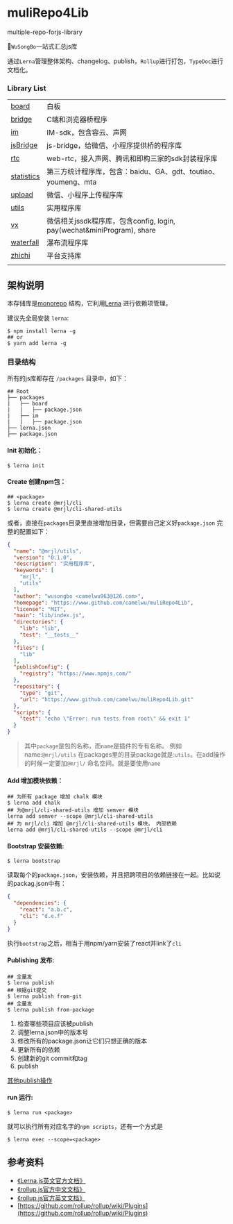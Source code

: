 # muliRepo4Lib

multiple-repo-forjs-library

🍣`WuSongBo`一站式汇总js库  

通过`Lerna`管理整体架构、changelog、publish，`Rollup`进行打包，`TypeDoc`进行文档化。

### Library List

|                                       |                                                                                           |
| ------------------------------------- | ----------------------------------------------------------------------------------------- |
| [board](packages/board)               | 白板                                                                 |
| [bridge](packages/bridge)         | C端和浏览器桥程序                                                           |
| [im](packages/im)         | IM-sdk，包含容云、声网                                                             |
| [jsBridge](packages/jsbridge)                   | js-bridge，给微信、小程序提供桥的程序库                          |
| [rtc](packages/rtc)                 | web-rtc，接入声网、腾讯和即构三家的sdk封装程序库                                                |
| [statistics](packages/statistics)               | 第三方统计程序库，包含：baidu、GA、gdt、toutiao、youmeng、mta                                            |
| [upload](packages/upload)             | 微信、小程序上传程序库         |
| [utils](packages/utils)                 | 实用程序库         |
| [vx](packages/wechat)             | 微信相关jssdk程序库，包含config, login, pay(wechat&miniProgram), share        |
| [waterfall](packages/waterfall)   | 瀑布流程序库        |
| [zhichi](packages/zhichi) | 平台支持库          |
|                                       |                                                                                           |

## 架构说明
本存储库是[monorepo](https://en.wikipedia.org/wiki/Monorepo) 结构，它利用[Lerna](https://github.com/lerna/lerna#readme) 进行依赖项管理。

建议先全局安装 `lerna`:

```console
$ npm install lerna -g
## or
$ yarn add lerna -g
```

### 目录结构

所有的js库都存在 `/packages` 目录中，如下：
```console
## Root
├── packages
|   ├── board
|   |   ├── package.json
|   ├── im
|   |   ├── package.json
├── lerna.json
├── package.json
```

#### Init 初始化：

```console
$ lerna init
```

#### Create 创建npm包：

```console
## <package>
$ lerna create @mrjl/cli
$ lerna create @mrjl/cli-shared-utils
```
或者，直接在`packages`目录里直接增加目录，但需要自己定义好`package.json` 完整的配置如下：
```json
{
  "name": "@mrjl/utils",
  "version": "0.1.0",
  "description": "实用程序库",
  "keywords": [
    "mrjl",
    "utils"
  ],
  "author": "wusongbo <camelwu963@126.com>",
  "homepage": "https://www.github.com/camelwu/muliRepo4Lib",
  "license": "MIT",
  "main": "lib/index.js",
  "directories": {
    "lib": "lib",
    "test": "__tests__"
  },
  "files": [
    "lib"
  ],
  "publishConfig": {
    "registry": "https://www.npmjs.com/"
  },
  "repository": {
    "type": "git",
    "url": "https://www.github.com/camelwu/muliRepo4Lib.git"
  },
  "scripts": {
    "test": "echo \"Error: run tests from root\" && exit 1"
  }
}
```
> 其中`package`是包的名称，而`name`是插件的专有名称。 例如 name:`@mrjl/utils` 在packages里的目录package就是:`utils`。在add操作的时候一定要加`@mrjl/` 命名空间。就是要使用`name`

#### Add 增加模块依赖：

```console
## 为所有 package 增加 chalk 模块  
$ lerna add chalk
## 为@mrjl/cli-shared-utils 增加 semver 模块  
lerna add semver --scope @mrjl/cli-shared-utils
## 为 mrjl/cli 增加 @mrjl/cli-shared-utils 模块， 内部依赖
lerna add @mrjl/cli-shared-utils --scope @mrjl/cli
```
#### Bootstrap 安装依赖:
```console
$ lerna bootstrap
```
读取每个<package>的`package.json`，安装依赖，并且把跨项目的依赖链接在一起。比如说<cli-shared-utils>的packag.json中有：
```json
{
  "dependencies": {
    "react": "a.b.c",
    "cli": "d.e.f"
  }
}
```
执行`bootstrap`之后，相当于用npm/yarn安装了react并link了`cli`

#### Publishing 发布:

```console
## 全量发
$ lerna publish
## 根据git提交
$ lerna publish from-git
## 全量发
$ lerna publish from-package
```
1. 检查哪些项目应该被publish
2. 调整lerna.json中的版本号
3. 修改所有的package.json让它们只想正确的版本
4. 更新所有的依赖
5. 创建新的git commit和tag
6. publish

[其他publish操作](https://github.com/lerna/lerna/tree/master/commands/publish)

#### run 运行:
```console
$ lerna run <package>
```
就可以执行所有对应名字的`npm scripts`，还有一个方式是
```console
$ lerna exec --scope=<package>
```

## 参考资料
- [《Lerna.js英文官方文档》](https://github.com/lerna/lerna)
- [《rollup.js官方中文文档》](https://rollupjs.org/guide/zh)
- [《rollup.js官方英文文档》](https://rollupjs.org/guide/en)
- [https://github.com/rollup/rollup/wiki/Plugins](https://github.com/rollup/rollup/wiki/Plugins)
